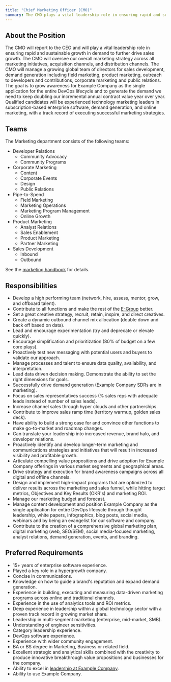 ```yaml
---
title: "Chief Marketing Officer (CMO)"
summary: The CMO plays a vital leadership role in ensuring rapid and sustainable growth in demand to further drive sales growth.
---
```


## About the Position

The CMO will report to the CEO and will play a vital leadership role in ensuring rapid and sustainable growth in demand to further drive sales growth. The CMO will oversee our overall marketing strategy across all marketing initiatives, acquisition channels, and distribution channels. The CMO will manage a growing global team of directors for sales development, demand generation including field marketing, product marketing, outreach to developers and contributions, corporate marketing and public relations. The goal is to grow awareness for Example Company as the single application for the entire DevOps lifecycle and to generate the demand we need to keep doubling our incremental annual contract value year over year. Qualified candidates will be experienced technology marketing leaders in subscription-based enterprise software, demand generation, and online marketing, with a track record of executing successful marketing strategies.

## Teams

The Marketing department consists of the following teams:

- Developer Relations
  - Community Advocacy
  - Community Programs
- Corporate Marketing
  - Content
  - Corporate Events
  - Design
  - Public Relations
- Pipe-to-Spend
  - Field Marketing
  - Marketing Operations
  - Marketing Program Management
  - Online Growth
- Product Marketing
  - Analyst Relations
  - Sales Enablement
  - Product Marketing
  - Partner Marketing
- Sales Development
  - Inbound
  - Outbound

See the [marketing handbook](/handbook/marketing/) for details.

## Responsibilities

- Develop a high performing team (network, hire, assess, mentor, grow, and offboard talent).
- Contribute to all functions and make the rest of the [E-Group](/handbook/company/structure/#e-group) better.
- Set a great creative strategy, recruit, retain, inspire, and direct creatives.
- Create a dynamic outbound channel mix allocation (double down and back off based on data).
- Lead and encourage experimentation (try and deprecate or elevate quickly).
- Encourage simplification and prioritization (80% of budget on a few core plays).
- Proactively test new messaging with potential users and buyers to validate our approach.
- Manage processes and talent to ensure data quality, availability, and interpretation.
- Lead data driven decision making. Demonstrate the ability to set the right dimensions for goals.
- Successfully drive demand generation (Example Company SDRs are in marketing).
- Focus on sales representatives success (% sales reps with adequate leads instead of number of sales leads).
- Increase channel sales through hyper clouds and other partnerships.
- Contribute to improve sales ramp time (territory warmup, golden sales deck).
- Have ability to build a strong case for and convince other functions to make go-to-market and roadmap changes.
- Can translate your leadership into increased revenue, brand halo, and developer relations.
- Proactively identify and develop longer-term marketing and communications strategies and initiatives that will result in increased visibility and profitable growth.
- Articulate compelling value propositions and drive adoption for Example Company offerings in various market segments and geographical areas.
- Drive strategy and execution for brand awareness campaigns across all digital and offline channels.
- Design and implement high-impact programs that are optimized to deliver results across the marketing and sales funnel, while hitting target metrics, Objectives and Key Results (OKR's) and marketing ROI.
- Manage our marketing budget and forecast.
- Manage content development and position Example Company as the single application for entire DevOps lifecycle through thought leadership, white papers, infographics, blog posts, social media, webinars and by being an evangelist for our software and company.
- Contribute to the creation of a comprehensive global marketing plan, digital marketing (web, SEO/SEM), social media-focused marketing, analyst relations, demand generation, events, and branding.

## Preferred Requirements

- 15+ years of enterprise software experience.
- Played a key role in a hypergrowth company.
- Concise in communications.
- Knowledge on how to guide a brand's reputation and expand demand generation.
- Experience in building, executing and measuring data-driven marketing programs across online and traditional channels.
- Experience in the use of analytics tools and ROI metrics.
- Deep experience in leadership within a global technology sector with a proven track record in growing market share.
- Leadership in multi-segment marketing (enterprise, mid-market, SMB).
- Understanding of engineer sensitivities.
- Category leadership experience.
- DevOps software experience.
- Experience with wider community engagement.
- BA or BS degree in Marketing, Business or related field.
- Excellent strategic and analytical skills combined with the creativity to produce innovative breakthrough value propositions and businesses for the company.
- Ability to excel in [leadership at Example Company](/handbook/company/structure/#e-group).
- Ability to use Example Company.
